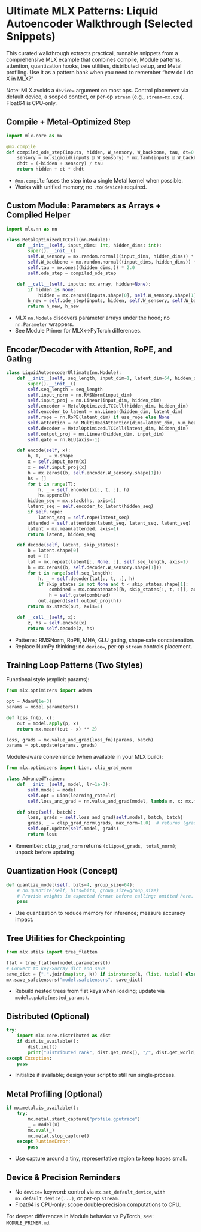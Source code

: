 # Ultimate MLX Patterns: Liquid Autoencoder Walkthrough (Selected Snippets)

This curated walkthrough extracts practical, runnable snippets from a comprehensive MLX example that combines compile, Module patterns, attention, quantization hooks, tree utilities, distributed setup, and Metal profiling. Use it as a pattern bank when you need to remember “how do I do X in MLX?”

Note: MLX avoids a `device=` argument on most ops. Control placement via default device, a scoped context, or per‑op `stream` (e.g., `stream=mx.cpu`). Float64 is CPU‑only.

## Compile + Metal‑Optimized Step

```python
import mlx.core as mx

@mx.compile
def compiled_ode_step(inputs, hidden, W_sensory, W_backbone, tau, dt=0.1):
    sensory = mx.sigmoid(inputs @ W_sensory) * mx.tanh(inputs @ W_backbone)
    dhdt = (-hidden + sensory) / tau
    return hidden + dt * dhdt
```

- `@mx.compile` fuses the step into a single Metal kernel when possible.
- Works with unified memory; no `.to(device)` required.

## Custom Module: Parameters as Arrays + Compiled Helper

```python
import mlx.nn as nn

class MetalOptimizedLTCCell(nn.Module):
    def __init__(self, input_dims: int, hidden_dims: int):
        super().__init__()
        self.W_sensory = mx.random.normal((input_dims, hidden_dims)) * 0.1
        self.W_backbone = mx.random.normal((input_dims, hidden_dims)) * 0.1
        self.tau = mx.ones((hidden_dims,)) * 2.0
        self.ode_step = compiled_ode_step

    def __call__(self, inputs: mx.array, hidden=None):
        if hidden is None:
            hidden = mx.zeros((inputs.shape[0], self.W_sensory.shape[1]))
        h_new = self.ode_step(inputs, hidden, self.W_sensory, self.W_backbone, self.tau)
        return h_new, h_new
```

- MLX `nn.Module` discovers parameter arrays under the hood; no `nn.Parameter` wrappers.
- See Module Primer for MLX↔PyTorch differences.

## Encoder/Decoder with Attention, RoPE, and Gating

```python
class LiquidAutoencoderUltimate(nn.Module):
    def __init__(self, seq_length, input_dim=1, latent_dim=64, hidden_dim=128, num_heads=4, use_rope=True):
        super().__init__()
        self.seq_length = seq_length
        self.input_norm = nn.RMSNorm(input_dim)
        self.input_proj = nn.Linear(input_dim, hidden_dim)
        self.encoder = MetalOptimizedLTCCell(hidden_dim, hidden_dim)
        self.encoder_to_latent = nn.Linear(hidden_dim, latent_dim)
        self.rope = nn.RoPE(latent_dim) if use_rope else None
        self.attention = nn.MultiHeadAttention(dims=latent_dim, num_heads=num_heads, bias=False)
        self.decoder = MetalOptimizedLTCCell(latent_dim, hidden_dim)
        self.output_proj = nn.Linear(hidden_dim, input_dim)
        self.gate = nn.GLU(axis=-1)

    def encode(self, x):
        b, T, _ = x.shape
        x = self.input_norm(x)
        x = self.input_proj(x)
        h = mx.zeros((b, self.encoder.W_sensory.shape[1]))
        hs = []
        for t in range(T):
            h, _ = self.encoder(x[:, t, :], h)
            hs.append(h)
        hidden_seq = mx.stack(hs, axis=1)
        latent_seq = self.encoder_to_latent(hidden_seq)
        if self.rope:
            latent_seq = self.rope(latent_seq)
        attended = self.attention(latent_seq, latent_seq, latent_seq)
        latent = mx.mean(attended, axis=1)
        return latent, hidden_seq

    def decode(self, latent, skip_states):
        b = latent.shape[0]
        out = []
        lat = mx.repeat(latent[:, None, :], self.seq_length, axis=1)
        h = mx.zeros((b, self.decoder.W_sensory.shape[1]))
        for t in range(self.seq_length):
            h, _ = self.decoder(lat[:, t, :], h)
            if skip_states is not None and t < skip_states.shape[1]:
                combined = mx.concatenate([h, skip_states[:, t, :]], axis=-1)
                h = self.gate(combined)
            out.append(self.output_proj(h))
        return mx.stack(out, axis=1)

    def __call__(self, x):
        z, hs = self.encode(x)
        return self.decode(z, hs)
```

- Patterns: RMSNorm, RoPE, MHA, GLU gating, shape‑safe concatenation.
- Replace NumPy thinking: no `device=`, per‑op `stream` controls placement.

## Training Loop Patterns (Two Styles)

Functional style (explicit params):
```python
from mlx.optimizers import AdamW

opt = AdamW(1e-3)
params = model.parameters()

def loss_fn(p, x):
    out = model.apply(p, x)
    return mx.mean((out - x) ** 2)

loss, grads = mx.value_and_grad(loss_fn)(params, batch)
params = opt.update(params, grads)
```

Module‑aware convenience (when available in your MLX build):
```python
from mlx.optimizers import Lion, clip_grad_norm

class AdvancedTrainer:
    def __init__(self, model, lr=1e-3):
        self.model = model
        self.opt = Lion(learning_rate=lr)
        self.loss_and_grad = nn.value_and_grad(model, lambda m, x: mx.mean((m(x) - x) ** 2))

    def step(self, batch):
        loss, grads = self.loss_and_grad(self.model, batch, batch)
        grads, _ = clip_grad_norm(grads, max_norm=1.0)  # returns (grads, norm)
        self.opt.update(self.model, grads)
        return loss
```

- Remember: `clip_grad_norm` returns `(clipped_grads, total_norm)`; unpack before updating.

## Quantization Hook (Concept)

```python
def quantize_model(self, bits=4, group_size=64):
    # nn.quantize(self, bits=bits, group_size=group_size)
    # Provide weights in expected format before calling; omitted here.
    pass
```

- Use quantization to reduce memory for inference; measure accuracy impact.

## Tree Utilities for Checkpointing

```python
from mlx.utils import tree_flatten

flat = tree_flatten(model.parameters())
# Convert to key->array dict and save
save_dict = {".".join(map(str, k)) if isinstance(k, (list, tuple)) else str(k): v for k, v in flat}
mx.save_safetensors("model.safetensors", save_dict)
```

- Rebuild nested trees from flat keys when loading; update via `model.update(nested_params)`.

## Distributed (Optional)

```python
try:
    import mlx.core.distributed as dist
    if dist.is_available():
        dist.init()
        print("Distributed rank", dist.get_rank(), "/", dist.get_world_size())
except Exception:
    pass
```

- Initialize if available; design your script to still run single‑process.

## Metal Profiling (Optional)

```python
if mx.metal.is_available():
    try:
        mx.metal.start_capture("profile.gputrace")
        _ = model(x)
        mx.eval(_)
        mx.metal.stop_capture()
    except RuntimeError:
        pass
```

- Use capture around a tiny, representative region to keep traces small.

## Device & Precision Reminders

- No `device=` keyword: control via `mx.set_default_device`, `with mx.default_device(...)`, or per‑op `stream`.
- Float64 is CPU‑only; scope double‑precision computations to CPU.

For deeper differences in Module behavior vs PyTorch, see: `MODULE_PRIMER.md`.

